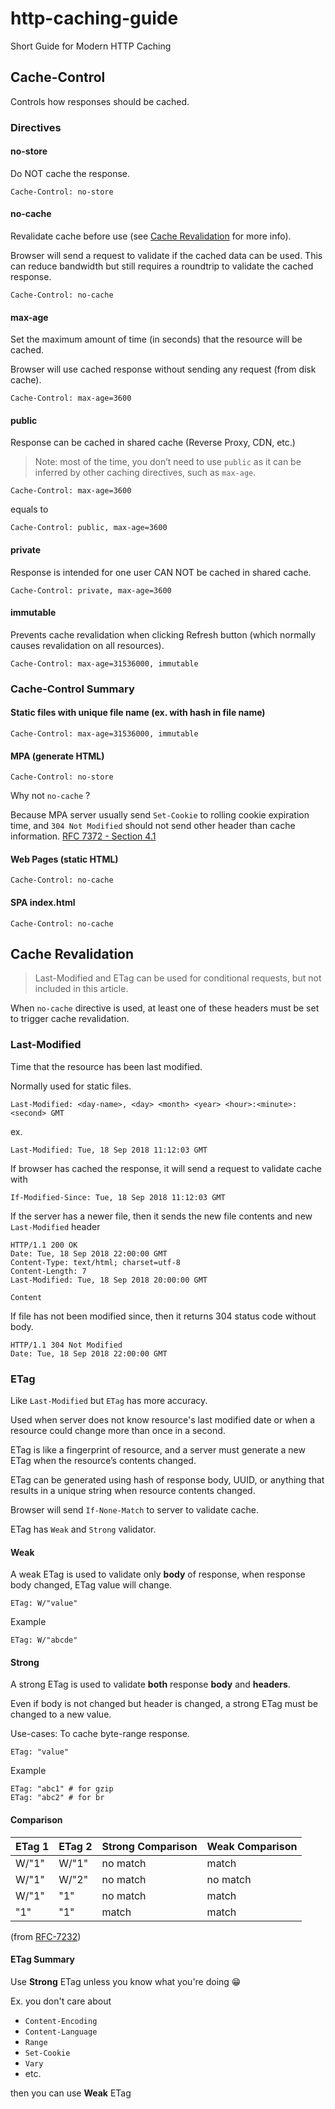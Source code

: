 # http-caching-guide

Short Guide for Modern HTTP Caching

## Cache-Control

Controls how responses should be cached.

### Directives

#### no-store

Do NOT cache the response.

```text
Cache-Control: no-store
```

#### no-cache

Revalidate cache before use (see [Cache Revalidation](#cache-revalidation) for more info).

Browser will send a request to validate if the cached data can be used.
This can reduce bandwidth but still requires a roundtrip to validate the cached response.

```text
Cache-Control: no-cache
```

#### max-age

Set the maximum amount of time (in seconds) that the resource will be cached.

Browser will use cached response without sending any request (from disk cache).

```text
Cache-Control: max-age=3600
```

#### public

Response can be cached in shared cache (Reverse Proxy, CDN, etc.)

> Note: most of the time, you don’t need to use `public` as it can be inferred by other caching directives, such as `max-age`.

```text
Cache-Control: max-age=3600
```

equals to

```text
Cache-Control: public, max-age=3600
```

#### private

Response is intended for one user CAN NOT be cached in shared cache.

```text
Cache-Control: private, max-age=3600
```

#### immutable

Prevents cache revalidation when clicking Refresh button (which normally causes revalidation on all resources).

```text
Cache-Control: max-age=31536000, immutable
```

### Cache-Control Summary

#### Static files with unique file name (ex. with hash in file name)

```text
Cache-Control: max-age=31536000, immutable
```

#### MPA (generate HTML)

```text
Cache-Control: no-store
```

Why not `no-cache` ?

Because MPA server usually send `Set-Cookie` to rolling cookie expiration time,
and `304 Not Modified` should not send other header than cache information.
[RFC 7372 - Section 4.1](https://tools.ietf.org/html/rfc7232#section-4.1)

#### Web Pages (static HTML)

```text
Cache-Control: no-cache
```

#### SPA index.html

```text
Cache-Control: no-cache
```

## Cache Revalidation

> Last-Modified and ETag can be used for conditional requests, but not included in this article.

When `no-cache` directive is used,
at least one of these headers must be set to trigger cache revalidation.

### Last-Modified

Time that the resource has been last modified.

Normally used for static files.

```text
Last-Modified: <day-name>, <day> <month> <year> <hour>:<minute>:<second> GMT
```

ex.

```text
Last-Modified: Tue, 18 Sep 2018 11:12:03 GMT
```

If browser has cached the response, it will send a request to validate cache with

```text
If-Modified-Since: Tue, 18 Sep 2018 11:12:03 GMT
```

If the server has a newer file, then it sends the new file contents and new `Last-Modified` header

```text
HTTP/1.1 200 OK
Date: Tue, 18 Sep 2018 22:00:00 GMT
Content-Type: text/html; charset=utf-8
Content-Length: 7
Last-Modified: Tue, 18 Sep 2018 20:00:00 GMT

Content
```

If file has not been modified since, then it returns 304 status code without body.

```text
HTTP/1.1 304 Not Modified
Date: Tue, 18 Sep 2018 22:00:00 GMT

```

### ETag

Like `Last-Modified` but `ETag` has more accuracy.

Used when server does not know resource's last modified date or when a resource could change more than once in a second.

ETag is like a fingerprint of resource, and a server must generate a new ETag when the resource’s contents changed.

ETag can be generated using hash of response body, UUID, or anything that results in a unique string when resource contents changed.

Browser will send `If-None-Match` to server to validate cache.

ETag has `Weak` and `Strong` validator.

#### Weak

A weak ETag is used to validate only **body** of response, when response body changed, ETag value will change.

```text
ETag: W/"value"
```

Example

```text
ETag: W/"abcde"
```

#### Strong

A strong ETag is used to validate **both** response **body** and **headers**.

Even if body is not changed but header is changed, a strong ETag must be changed to a new value.

Use-cases: To cache byte-range response.

```text
ETag: "value"
```

Example

```text
ETag: "abc1" # for gzip
ETag: "abc2" # for br
```

#### Comparison

| ETag 1 | ETag 2 | Strong Comparison | Weak Comparison |
|--------|--------|-------------------|-----------------|
| W/"1"  | W/"1"  | no match          | match           |
| W/"1"  | W/"2"  | no match          | no match        |
| W/"1"  | "1"    | no match          | match           |
| "1"    | "1"    | match             | match           |

(from [RFC-7232](https://tools.ietf.org/html/rfc7232#section-2.3.2))

#### ETag Summary

Use **Strong** ETag unless you know what you're doing 😁

Ex. you don't care about

- `Content-Encoding`
- `Content-Language`
- `Range`
- `Set-Cookie`
- `Vary`
- etc.

then you can use **Weak** ETag
